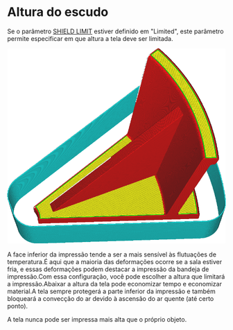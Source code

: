 Altura do escudo
====
Se o parâmetro [SHIELD LIMIT](Draft_Shield_Height_Limitation.MD) estiver definido em "Limited", este parâmetro permite especificar em que altura a tela deve ser limitada.

![A tela é limitada a uma altura de 20 mm](../../../articles/images/draft_shield_height_limitation.png)

A face inferior da impressão tende a ser a mais sensível às flutuações de temperatura.É aqui que a maioria das deformações ocorre se a sala estiver fria, e essas deformações podem destacar a impressão da bandeja de impressão.Com essa configuração, você pode escolher a altura que limitará a impressão.Abaixar a altura da tela pode economizar tempo e economizar material.A tela sempre protegerá a parte inferior da impressão e também bloqueará a convecção do ar devido à ascensão do ar quente (até certo ponto).

A tela nunca pode ser impressa mais alta que o próprio objeto.